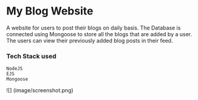 # My Blog Website

A website for users to post their blogs on daily basis. The Database is connected using Mongoose to store all the blogs that are added by a user. The users can view their previously added blog posts in their feed.

### Tech Stack used
    NodeJS
    EJS
    Mongoose

![] (image/screenshot.png)
